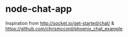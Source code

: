 # node-chat-app
Inspiration from http://socket.io/get-started/chat/ & https://github.com/chrismccord/phoenix_chat_example
